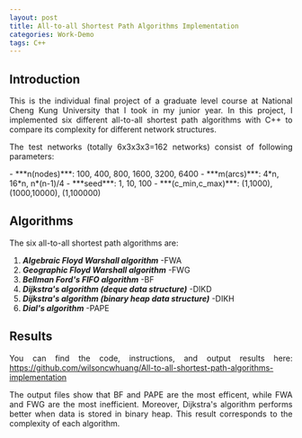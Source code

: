 ```yaml
---
layout: post
title: All-to-all Shortest Path Algorithms Implementation
categories: Work-Demo
tags: C++
---
```


## Introduction
This is the individual final project of a graduate level course at National Cheng Kung University that I took in my junior year.
In this project, I implemented six different all-to-all shortest path algorithms with C++ to compare its complexity for different network structures.

The test networks (totally 6x3x3x3=162 networks) consist of following parameters:
<div id=parameters markdown="1">
- ***n(nodes)***: 100, 400, 800, 1600, 3200, 6400
- ***m(arcs)***: 4*n, 16*n, n*(n-1)/4
- ***seed***: 1, 10, 100
- ***(c_min,c_max)***: (1,1000), (1000,10000), (1,100000)
</div>

## Algorithms
The six all-to-all shortest path algorithms are:
1. ***Algebraic Floyd Warshall algorithm*** -FWA
2. ***Geographic Floyd Warshall algorithm*** -FWG
3. ***Bellman Ford's FIFO algorithm*** -BF
4. ***Dijkstra's algorithm (deque data structure)*** -DIKD
5. ***Dijkstra's algorithm (binary heap data structure)*** -DIKH
6. ***Dial's algorithm*** -PAPE
	
## Results
You can find the code, instructions, and output results here: <a href="https://github.com/wilsoncwhuang/All-to-all-shortest-path-algorithms-implementation">https://github.com/wilsoncwhuang/All-to-all-shortest-path-algorithms-implementation</a>

The output files show that BF and PAPE are the most efficent, while FWA and FWG are the most inefficient. Moreover, Dijkstra's algorithm performs better when data is stored in binary heap.
This result corresponds to the complexity of each algorithm.


<style>
#parameters{
	margin: 5px 0px 5px;
}

p{
	text-align: justify;
}

</style>